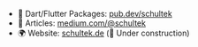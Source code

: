 
- 📯 Dart/Flutter Packages: [pub.dev/schultek](https://pub.dev/publishers/schultek.de/packages)
- 📰 Articles: [medium.com/@schultek](https://medium.com/@schultek)
- 🌍 Website: [schultek.de](https://schultek.de) (🔧 Under construction)

<!--
**schultek/schultek** is a ✨ _special_ ✨ repository because its `README.md` (this file) appears on your GitHub profile.

Here are some ideas to get you started:

- 🔭 I’m currently working on ...
- 🌱 I’m currently learning ...
- 👯 I’m looking to collaborate on ...
- 🤔 I’m looking for help with ...
- 💬 Ask me about ...
- 📫 How to reach me: ...
- 😄 Pronouns: ...
- ⚡ Fun fact: ...
-->
